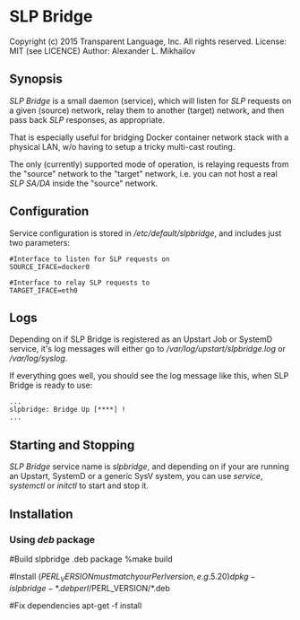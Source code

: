 # SLP Bridge

Copyright (c) 2015 Transparent Language, Inc.  All rights reserved.
License: MIT (see LICENCE)
Author: Alexander L. Mikhailov

## Synopsis

*SLP Bridge* is a small daemon (service), which will listen for *SLP* requests
on a given (source) network, relay them to another (target) network, and then pass back *SLP* responses,
as appropriate.

That is especially useful for bridging Docker container network stack
with a physical LAN, w/o having to setup a tricky multi-cast routing.

The only (currently) supported mode of operation, is relaying requests from 
the "source" network to the "target" network, i.e. you can not host a real *SLP SA/DA* inside the "source" network.

## Configuration

Service configuration is stored in */etc/default/slpbridge*,
and includes just two parameters:

    #Interface to listen for SLP requests on
    SOURCE_IFACE=docker0

    #Interface to relay SLP requests to
    TARGET_IFACE=eth0

## Logs 

Depending on if SLP Bridge is registered as an Upstart Job or SystemD service,
it's log messages will either go to */var/log/upstart/slpbridge.log* or */var/log/syslog*.

If everything goes well, you should see the log message like this, when SLP Bridge is ready to use:

    ...
    slpbridge: Bridge Up [****] !
    ...

## Starting and Stopping 

*SLP Bridge* service name is *slpbridge*, and depending on if your are running an Upstart, SystemD or a generic SysV system,
you can use *service*, *systemctl* or *initctl* to start and stop it.

## Installation

### Using *deb* package

#Build slpbridge .deb package
%make build

#Install ($PERL_VERSION must match your Perl version, e.g. 5.20)
dpkg -i slpbridge-*.deb perl/$PERL_VERSION/*.deb

#Fix dependencies
apt-get -f install
